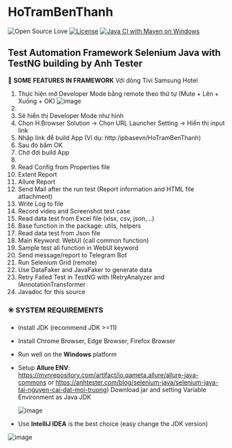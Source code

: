 # HoTramBenThanh

![Open Source Love](https://badges.frapsoft.com/os/v1/open-source.svg?v=103)
[![License](https://img.shields.io/badge/License-Apache%202.0-blue.svg)](https://opensource.org/licenses/Apache-2.0)
[![Java CI with Maven on Windows](https://github.com/anhtester/AutomationFrameworkSelenium/actions/workflows/maven.yml/badge.svg)](https://github.com/anhtester/AutomationFrameworkSelenium/actions/workflows/maven.yml)

## Test Automation Framework Selenium Java with TestNG building by Anh Tester

🔆 **SOME FEATURES IN FRAMEWORK**
Với dòng Tivi Samsung Hotel
1. Thực hiện mở Developer Mode bằng remote theo thứ tự (Mute + Lên + Xuống + OK)
![image](https://user-images.githubusercontent.com/87883620/161661705-b8706957-5a26-4faf-8ddf-2f9aef78418e.png)
2. 
3. Sẽ hiển thị Developer Mode như hình
4. Chọn H.Browser Solution -> Chọn URL Launcher Setting -> Hiển thị input link
5. Nhập link để build App (Ví dụ: http:/ipbasevn/HoTramBenThanh)
6. Sau đó bấm OK
7. Chờ đợi build App
8. 
9. Read Config from Properties file
10. Extent Report
11. Allure Report
12. Send Mail after the run test (Report information and HTML file attachment)
13. Write Log to file
14. Record video and Screenshot test case
15. Read data test from Excel file (xlsx, csv, json,...)
16. Base function in the package: utils, helpers
17. Read data test from Json file
18. Main Keyword: WebUI (call common function)
19. Sample test all function in WebUI keyword
20. Send message/report to Telegram Bot
21. Run Selenium Grid (remote)
22. Use DataFaker and JavaFaker to generate data
23. Retry Failed Test in TestNG with IRetryAnalyzer and IAnnotationTransformer
24. Javadoc for this source

### ✳️ **SYSTEM REQUIREMENTS**

- Install JDK (recommend JDK >=11)
- Install Chrome Browser, Edge Browser, Firefox Browser
- Run well on the **Windows** platform
- Setup **Allure ENV**:
  https://mvnrepository.com/artifact/io.qameta.allure/allure-java-commons
  or
  https://anhtester.com/blog/selenium-java/selenium-java-tai-nguyen-cai-dat-moi-truong)
  Download jar and setting Variable Environment as Java JDK

  ![image](https://user-images.githubusercontent.com/87883620/161661705-b8706957-5a26-4faf-8ddf-2f9aef78418e.png)

- Use **IntelliJ IDEA** is the best choice (easy change the JDK version)

![image](https://user-images.githubusercontent.com/87883620/161707184-7ad558f2-0d7d-4851-bfd6-2796d4e46593.png)

